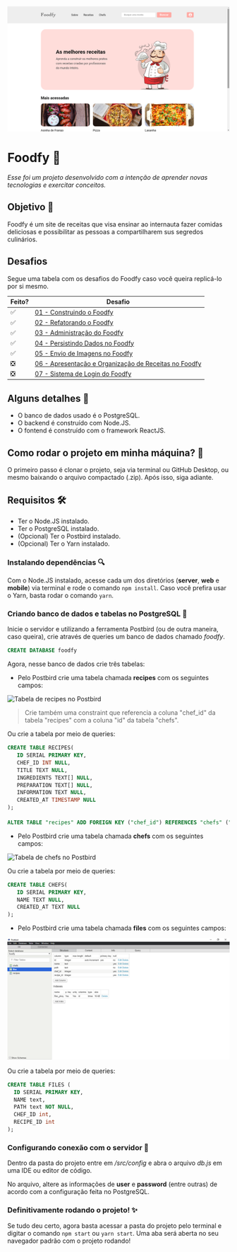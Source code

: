 ![Foodfy](./readme-images/01-foodfy.png)

# Foodfy &#127829;

*Esse foi um projeto desenvolvido com a intenção de aprender novas tecnologias e exercitar conceitos.*

## Objetivo &#127919;

Foodfy é um site de receitas que visa ensinar ao internauta fazer comidas deliciosas e possibilitar as pessoas a compartilharem sus segredos culinários.

## Desafios

Segue uma tabela com os desafios do Foodfy caso você queira replicá-lo por si mesmo.

| Feito?   | Desafio                                                      |
| -------- | ------------------------------------------------------------ |
| &#9989;  | [01 - Construindo o Foodfy](https://github.com/Rocketseat/bootcamp-launchbase-desafios-02/blob/master/desafios/02-foodfy.md) |
| &#9989;  | [02 - Refatorando o Foodfy](https://github.com/Rocketseat/bootcamp-launchbase-desafios-03/blob/master/desafios/03-refatorando-foodfy.md) |
| &#9989;  | [03 - Administração do Foodfy](https://github.com/Rocketseat/bootcamp-launchbase-desafios-04/blob/master/desafios/04-admin-foodfy.md) |
| &#9989;  | [04 - Persistindo Dados no Foodfy](https://github.com/Rocketseat/bootcamp-launchbase-desafios-05/blob/master/desafios/05-persistindo-dados-foodfy.md) |
| &#9989;  | [05 - Envio de Imagens no Foodfy](https://github.com/Rocketseat/bootcamp-launchbase-desafios-07/blob/master/desafios/07-foodfy-envio-imagens.md) |
| &#10062; | [06 - Apresentação e Organização de Receitas no Foodfy](https://github.com/Rocketseat/bootcamp-launchbase-desafios-08/blob/master/desafios/08-apresentacao-organizacao-receitas-foodfy.md) |
| &#10062; | [07 - Sistema de Login do Foodfy](https://github.com/Rocketseat/bootcamp-launchbase-desafios-10/blob/master/desafios/10-sistema-login-foodfy.md) |

## Alguns detalhes &#128220;

* O banco de dados usado é o PostgreSQL.
* O backend é construído com Node.JS.
* O fontend é construído com o framework ReactJS.

## Como rodar o projeto em minha máquina? &#129300;

O primeiro passo é clonar o projeto, seja via terminal ou GitHub Desktop, ou mesmo baixando o arquivo compactado (.zip). Após isso, siga adiante.

## Requisitos &#128736;

* Ter o Node.JS instalado.
* Ter o PostgreSQL instalado.
* (Opcional) Ter o Postbird instalado.
* (Opcional) Ter o Yarn instalado.

### Instalando dependências &#128269;

Com o Node.JS instalado, acesse cada um dos diretórios (**server**, **web** e **mobile**) via terminal e rode o comando `npm install`. Caso você prefira usar o Yarn, basta rodar o comando `yarn`.

### Criando banco de dados e tabelas no PostgreSQL &#129405;

Inicie o servidor e utilizando a ferramenta Postbird (ou de outra maneira, caso queira), crie através de queries um banco de dados chamado *foodfy*.

```sql
CREATE DATABASE foodfy
```

Agora, nesse banco de dados crie três tabelas:

* Pelo Postbird crie uma tabela chamada **recipes** com os seguintes campos:

![Tabela de recipes no Postbird](./readme-images/02-postbird-recipes.png)

> Crie também uma constraint que referencia a coluna "chef_id" da tabela "recipes" com a coluna "id" da tabela "chefs".

Ou crie a tabela por meio de queries:

```sql
CREATE TABLE RECIPES(
   ID SERIAL PRIMARY KEY,
   CHEF_ID INT NULL,
   TITLE TEXT NULL,
   INGREDIENTS TEXT[] NULL,
   PREPARATION TEXT[] NULL,
   INFORMATION TEXT NULL,
   CREATED_AT TIMESTAMP NULL
);

ALTER TABLE "recipes" ADD FOREIGN KEY ("chef_id") REFERENCES "chefs" ("id");
```

* Pelo Postbird crie uma tabela chamada **chefs** com os seguintes campos:

![Tabela de chefs no Postbird](./readme-images/03-postbird-chefs.png)

Ou crie a tabela por meio de queries:

```sql
CREATE TABLE CHEFS(
   ID SERIAL PRIMARY KEY,
   NAME TEXT NULL,
   CREATED_AT TEXT NULL
);
```

* Pelo Postbird crie uma tabela chamada **files** com os seguintes campos:

![Tabela de arquivos no Postbird](./readme-images/04-postbird-files.png)

Ou crie a tabela por meio de queries:

```sql
CREATE TABLE FILES (
  ID SERIAL PRIMARY KEY,
  NAME text,
  PATH text NOT NULL,
  CHEF_ID int,
  RECIPE_ID int
);
```

### Configurando conexão com o servidor &#129520;

Dentro da pasta do projeto entre em */src/config* e abra o arquivo *db.js* em uma IDE ou editor de código.

No arquivo, altere as informações de **user** e **password** (entre outras) de acordo com a configuração feita no PostgreSQL.

### Definitivamente rodando o projeto! &#10024;

Se tudo deu certo, agora basta acessar a pasta do projeto pelo terminal e digitar o comando `npm start` ou `yarn start`. Uma aba será aberta no seu navegador padrão com o projeto rodando!
